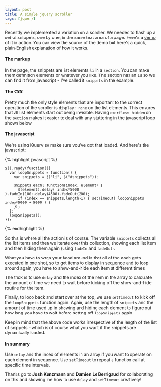 ```yaml
---
layout: post
title: A simple jquery scroller
tags: [jquery]
---
```


  Recently we implemented a variation on a scroller. We needed to flash up a set of snippets, one by one, in the same text area of a page. Here's a [demo](/examples/jquery_scroller.html) of it in action.  You can view the source of the demo but here's a quick, plain-English explanation of how it works.

#### The markup
  In the page, the snippets are list elements `li` in a `section`. You can make them definition elements or whatever you like. The section has an `id` so we can find it from javascript - I've called it `snippets` in the example.

#### The CSS
  Pretty much the only style elements that are important to the correct
operation of the scroller is `display: none` on the list elements.
This ensures that all list elements start out being invisible.  Having
`overflow: hidden` on the `section` makes it easier to deal with any
stuttering in the javascript loop shown below.

#### The javascript

We're using jQuery so make sure you've got that loaded.  And here's the
javascript:

{% highlight javascript %}

    $().ready(function(){
      var loopSnippets = function() {
        var snippets = $("li", $("#snippets"));

        snippets.each( function(index, element) {
          $(element).delay( index*5000 ).fadeIn(100).delay(4500).fadeOut(200);
          if (index == snippets.length-1) { setTimeout( loopSnippets, index*5000 + 5000 ) }
        });
      };
      loopSnippets();
    });

{% endhighlight %}

So this is where all the action is of course. The variable `snippets`
collects all the list items and then we iterate over this collection,
showing each list item and then hiding them again (using `fadeIn` and
`fadeOut`).

What you have to wrap your head around is that all of the code gets
executed in one shot, so to get items to display in sequence and to loop
around again, you have to show-and-hide each item at different times.

The trick is to use `delay` and the index of the item in the array to calculate the amount of time we need to wait before kicking off the show-and-hide routine for the item.

Finally, to loop back and start over at the top, we use `setTimeout` to
kick off the `loopSnippets` function again. Again, use the length of
`snippets` and the amount of time used up in showing and hiding each
element to figure out how long you have to wait before setting off
`loopSnippets` again.

Keep in mind that the above code works irrespective of the length of the
list of snippets - which is of course what you want if the snippets are
dynamically loaded.

#### In summary

Use `delay` and the index of elements in an array if you want to
operate on each element in sequence. Use `setTimeout` to repeat a
function call at specific time intervals.

Thanks go to **Josh Kunzmann** and **Damien Le Berrigaud** for collaborating
on this and showing me how to use `delay` and `setTimeout` creatively!
